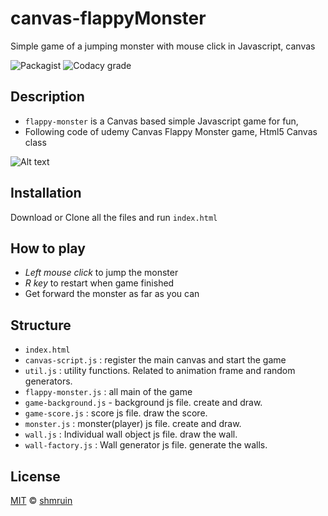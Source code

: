 ﻿# canvas-flappyMonster
Simple game of a jumping monster with mouse click in Javascript, canvas

![Packagist](https://img.shields.io/packagist/l/doctrine/orm.svg)
![Codacy grade](https://img.shields.io/codacy/grade/e27821fb6289410b8f58338c7e0bc686.svg)

## Description
 * `flappy-monster` is a Canvas based simple Javascript game for fun,
 * Following code of udemy Canvas Flappy Monster game, Html5 Canvas class

![Alt text](screenshots/flappy_monster.gif?raw=true "udemy canvas flappy monster")

## Installation
Download or Clone all the files and run `index.html`

## How to play
* *Left mouse click* to jump the monster
* *R key* to restart when game finished
* Get forward the monster as far as you can

## Structure
* `index.html`
* `canvas-script.js` : register the main canvas and start the game
* `util.js` : utility functions. Related to animation frame and random generators.
* `flappy-monster.js` : all main of the game 
* `game-background.js` - background js file. create and draw.
* `game-score.js` : score js file. draw the score.
* `monster.js` : monster(player) js file. create and draw.
* `wall.js` : Individual wall object js file. draw the wall.
* `wall-factory.js` : Wall generator js file. generate the walls.


## License
[MIT](License.md) © [shmruin](https://github.com/shmruin/)
